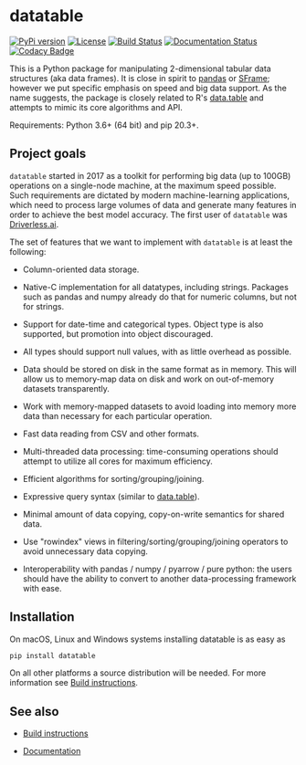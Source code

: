 <!---
  Copyright 2018-2020 H2O.ai

  Permission is hereby granted, free of charge, to any person obtaining a
  copy of this software and associated documentation files (the "Software"),
  to deal in the Software without restriction, including without limitation
  the rights to use, copy, modify, merge, publish, distribute, sublicense,
  and/or sell copies of the Software, and to permit persons to whom the
  Software is furnished to do so, subject to the following conditions:

  The above copyright notice and this permission notice shall be included in
  all copies or substantial portions of the Software.

  THE SOFTWARE IS PROVIDED "AS IS", WITHOUT WARRANTY OF ANY KIND, EXPRESS OR
  IMPLIED, INCLUDING BUT NOT LIMITED TO THE WARRANTIES OF MERCHANTABILITY,
  FITNESS FOR A PARTICULAR PURPOSE AND NONINFRINGEMENT. IN NO EVENT SHALL THE
  AUTHORS OR COPYRIGHT HOLDERS BE LIABLE FOR ANY CLAIM, DAMAGES OR OTHER
  LIABILITY, WHETHER IN AN ACTION OF CONTRACT, TORT OR OTHERWISE, ARISING
  FROM, OUT OF OR IN CONNECTION WITH THE SOFTWARE OR THE USE OR OTHER DEALINGS
  IN THE SOFTWARE.
-->

# datatable

[![PyPi version](https://img.shields.io/pypi/v/datatable.svg)](https://pypi.org/project/datatable/)
[![License](https://img.shields.io/pypi/l/datatable.svg)](https://github.com/h2oai/datatable/blob/main/LICENSE)
[![Build Status](https://travis-ci.org/h2oai/datatable.svg?branch=main)](https://travis-ci.org/h2oai/datatable)
[![Documentation Status](https://readthedocs.org/projects/datatable/badge/?version=latest)](https://datatable.readthedocs.io/en/latest/?badge=latest)
[![Codacy Badge](https://api.codacy.com/project/badge/Grade/e72cadff26ed4ad68decd61b66b4c563)](https://www.codacy.com/app/st-pasha/datatable?utm_source=github.com&amp;utm_medium=referral&amp;utm_content=h2oai/datatable&amp;utm_campaign=Badge_Grade)

This is a Python package for manipulating 2-dimensional tabular data structures
(aka data frames). It is close in spirit to [pandas][] or [SFrame][]; however we
put specific emphasis on speed and big data support. As the name suggests, the
package is closely related to R's [data.table][] and attempts to mimic its core
algorithms and API.

Requirements: Python 3.6+ (64 bit) and pip 20.3+.


## Project goals

`datatable` started in 2017 as a toolkit for performing big data (up to 100GB)
operations on a single-node machine, at the maximum speed possible. Such
requirements are dictated by modern machine-learning applications, which need
to process large volumes of data and generate many features in order to
achieve the best model accuracy. The first user of `datatable` was
[Driverless.ai][].

The set of features that we want to implement with `datatable` is at least
the following:

* Column-oriented data storage.

* Native-C implementation for all datatypes, including strings. Packages such
  as pandas and numpy already do that for numeric columns, but not for
  strings.

* Support for date-time and categorical types. Object type is also supported,
  but promotion into object discouraged.

* All types should support null values, with as little overhead as possible.

* Data should be stored on disk in the same format as in memory. This will
  allow us to memory-map data on disk and work on out-of-memory datasets
  transparently.

* Work with memory-mapped datasets to avoid loading into memory more data than
  necessary for each particular operation.

* Fast data reading from CSV and other formats.

* Multi-threaded data processing: time-consuming operations should attempt to
  utilize all cores for maximum efficiency.

* Efficient algorithms for sorting/grouping/joining.

* Expressive query syntax (similar to [data.table][]).

* Minimal amount of data copying, copy-on-write semantics for shared data.

* Use "rowindex" views in filtering/sorting/grouping/joining operators to
  avoid unnecessary data copying.

* Interoperability with pandas / numpy / pyarrow / pure python: the users
  should have the ability to convert to another data-processing framework
  with ease.


## Installation

On macOS, Linux and Windows systems installing datatable is as easy as
```sh
pip install datatable
```

On all other platforms a source distribution will be needed. For more
information see [Build instructions](https://datatable.readthedocs.io/en/latest/install.html).


## See also

* [Build instructions](https://datatable.readthedocs.io/en/latest/install.html)
* [Documentation](https://datatable.readthedocs.io/en/latest/?badge=latest)


  [pandas]: https://github.com/pandas-dev/pandas
  [sframe]: https://github.com/turi-code/SFrame
  [data.table]: https://github.com/Rdatatable/data.table
  [driverless.ai]: https://www.h2o.ai/driverless-ai/
